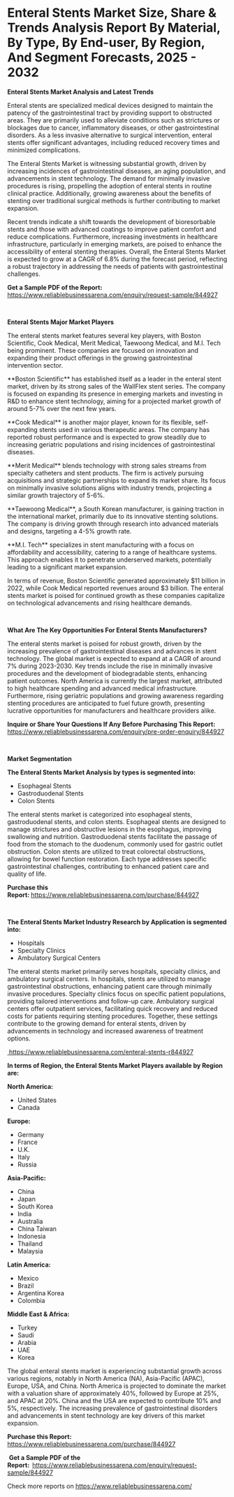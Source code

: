 <p><h1>Enteral Stents Market Size, Share & Trends Analysis Report By Material, By Type, By End-user, By Region, And Segment Forecasts, 2025 - 2032</h1></p><p><strong>Enteral Stents Market Analysis and Latest Trends</strong></p>
<p><p>Enteral stents are specialized medical devices designed to maintain the patency of the gastrointestinal tract by providing support to obstructed areas. They are primarily used to alleviate conditions such as strictures or blockages due to cancer, inflammatory diseases, or other gastrointestinal disorders. As a less invasive alternative to surgical intervention, enteral stents offer significant advantages, including reduced recovery times and minimized complications.</p><p>The Enteral Stents Market is witnessing substantial growth, driven by increasing incidences of gastrointestinal diseases, an aging population, and advancements in stent technology. The demand for minimally invasive procedures is rising, propelling the adoption of enteral stents in routine clinical practice. Additionally, growing awareness about the benefits of stenting over traditional surgical methods is further contributing to market expansion.</p><p>Recent trends indicate a shift towards the development of bioresorbable stents and those with advanced coatings to improve patient comfort and reduce complications. Furthermore, increasing investments in healthcare infrastructure, particularly in emerging markets, are poised to enhance the accessibility of enteral stenting therapies. Overall, the Enteral Stents Market is expected to grow at a CAGR of 6.8% during the forecast period, reflecting a robust trajectory in addressing the needs of patients with gastrointestinal challenges.</p></p>
<p><strong>Get a Sample PDF of the Report:&nbsp;</strong> <a href="https://www.reliablebusinessarena.com/enquiry/request-sample/844927?utm_campaign=2868&utm_medium=2&utm_source=Github&utm_content=ia&utm_term=03032025&utm_id=enteral-stents">https://www.reliablebusinessarena.com/enquiry/request-sample/844927</a></p>
<p>&nbsp;</p>
<p><strong>Enteral Stents Major Market Players</strong></p>
<p><p>The enteral stents market features several key players, with Boston Scientific, Cook Medical, Merit Medical, Taewoong Medical, and M.I. Tech being prominent. These companies are focused on innovation and expanding their product offerings in the growing gastrointestinal intervention sector.</p><p>**Boston Scientific** has established itself as a leader in the enteral stent market, driven by its strong sales of the WallFlex stent series. The company is focused on expanding its presence in emerging markets and investing in R&D to enhance stent technology, aiming for a projected market growth of around 5-7% over the next few years.</p><p>**Cook Medical** is another major player, known for its flexible, self-expanding stents used in various therapeutic areas. The company has reported robust performance and is expected to grow steadily due to increasing geriatric populations and rising incidences of gastrointestinal diseases.</p><p>**Merit Medical** blends technology with strong sales streams from specialty catheters and stent products. The firm is actively pursuing acquisitions and strategic partnerships to expand its market share. Its focus on minimally invasive solutions aligns with industry trends, projecting a similar growth trajectory of 5-6%.</p><p>**Taewoong Medical**, a South Korean manufacturer, is gaining traction in the international market, primarily due to its innovative stenting solutions. The company is driving growth through research into advanced materials and designs, targeting a 4-5% growth rate.</p><p>**M.I. Tech** specializes in stent manufacturing with a focus on affordability and accessibility, catering to a range of healthcare systems. This approach enables it to penetrate underserved markets, potentially leading to a significant market expansion.</p><p>In terms of revenue, Boston Scientific generated approximately $11 billion in 2022, while Cook Medical reported revenues around $3 billion. The enteral stents market is poised for continued growth as these companies capitalize on technological advancements and rising healthcare demands.</p></p>
<p>&nbsp;</p>
<p><strong>What Are The Key Opportunities For Enteral Stents Manufacturers?</strong></p>
<p><p>The enteral stents market is poised for robust growth, driven by the increasing prevalence of gastrointestinal diseases and advances in stent technology. The global market is expected to expand at a CAGR of around 7% during 2023-2030. Key trends include the rise in minimally invasive procedures and the development of biodegradable stents, enhancing patient outcomes. North America is currently the largest market, attributed to high healthcare spending and advanced medical infrastructure. Furthermore, rising geriatric populations and growing awareness regarding stenting procedures are anticipated to fuel future growth, presenting lucrative opportunities for manufacturers and healthcare providers alike.</p></p>
<p><strong>Inquire or Share Your Questions If Any Before Purchasing This Report:</strong> <a href="https://www.reliablebusinessarena.com/enquiry/pre-order-enquiry/844927?utm_campaign=2868&utm_medium=2&utm_source=Github&utm_content=ia&utm_term=03032025&utm_id=enteral-stents">https://www.reliablebusinessarena.com/enquiry/pre-order-enquiry/844927</a></p>
<p>&nbsp;</p>
<p><strong>Market Segmentation</strong></p>
<p><strong>The Enteral Stents Market Analysis by types is segmented into:</strong></p>
<p><ul><li>Esophageal Stents</li><li>Gastroduodenal Stents</li><li>Colon Stents</li></ul></p>
<p><p>The enteral stents market is categorized into esophageal stents, gastroduodenal stents, and colon stents. Esophageal stents are designed to manage strictures and obstructive lesions in the esophagus, improving swallowing and nutrition. Gastroduodenal stents facilitate the passage of food from the stomach to the duodenum, commonly used for gastric outlet obstruction. Colon stents are utilized to treat colorectal obstructions, allowing for bowel function restoration. Each type addresses specific gastrointestinal challenges, contributing to enhanced patient care and quality of life.</p></p>
<p><strong>Purchase this Report:&nbsp;</strong><a href="https://www.reliablebusinessarena.com/purchase/844927?utm_campaign=2868&utm_medium=2&utm_source=Github&utm_content=ia&utm_term=03032025&utm_id=enteral-stents">https://www.reliablebusinessarena.com/purchase/844927</a></p>
<p>&nbsp;</p>
<p><strong>The Enteral Stents Market Industry Research by Application is segmented into:</strong></p>
<p><ul><li>Hospitals</li><li>Specialty Clinics</li><li>Ambulatory Surgical Centers</li></ul></p>
<p><p>The enteral stents market primarily serves hospitals, specialty clinics, and ambulatory surgical centers. In hospitals, stents are utilized to manage gastrointestinal obstructions, enhancing patient care through minimally invasive procedures. Specialty clinics focus on specific patient populations, providing tailored interventions and follow-up care. Ambulatory surgical centers offer outpatient services, facilitating quick recovery and reduced costs for patients requiring stenting procedures. Together, these settings contribute to the growing demand for enteral stents, driven by advancements in technology and increased awareness of treatment options.</p></p>
<p><a href="https://www.reliablebusinessarena.com/enteral-stents-r844927?utm_campaign=2868&utm_medium=2&utm_source=Github&utm_content=ia&utm_term=03032025&utm_id=enteral-stents">&nbsp;https://www.reliablebusinessarena.com/enteral-stents-r844927</a></p>
<p><strong>In terms of Region, the Enteral Stents Market Players available by Region are:</strong></p>
<p>
    <p> <strong> North America: </strong>
        <ul>
            <li>United States</li>
            <li>Canada</li>
        </ul>
        </p> 
    <p> <strong> Europe: </strong>
        <ul>
            <li>Germany</li>
            <li>France</li>
            <li>U.K.</li>
            <li>Italy</li>
            <li>Russia</li>
        </ul>
        </p> 
    <p> <strong> Asia-Pacific: </strong>
        <ul>
            <li>China</li>
            <li>Japan</li>
            <li>South Korea</li>
            <li>India</li>
            <li>Australia</li>
            <li>China Taiwan</li>
            <li>Indonesia</li>
            <li>Thailand</li>
            <li>Malaysia</li>
        </ul>
        </p> 
    <p> <strong> Latin America: </strong>
        <ul>
            <li>Mexico</li>
            <li>Brazil</li>
            <li>Argentina Korea</li>
            <li>Colombia</li>
        </ul>
        </p> 
    <p> <strong> Middle East & Africa: </strong>
        <ul>
            <li>Turkey</li>
            <li>Saudi</li>
            <li>Arabia</li>
            <li>UAE</li>
            <li>Korea</li>
        </ul>
    </p>
    </p>
<p><p>The global enteral stents market is experiencing substantial growth across various regions, notably in North America (NA), Asia-Pacific (APAC), Europe, USA, and China. North America is projected to dominate the market with a valuation share of approximately 40%, followed by Europe at 25%, and APAC at 20%. China and the USA are expected to contribute 10% and 5%, respectively. The increasing prevalence of gastrointestinal disorders and advancements in stent technology are key drivers of this market expansion.</p></p>
<p><strong>Purchase this Report: </strong><a href="https://www.reliablebusinessarena.com/purchase/844927?utm_campaign=2868&utm_medium=2&utm_source=Github&utm_content=ia&utm_term=03032025&utm_id=enteral-stents">https://www.reliablebusinessarena.com/purchase/844927</a></p>
<p>&nbsp;<strong>Get a Sample PDF of the Report:&nbsp;&nbsp;</strong><a href="https://www.reliablebusinessarena.com/enquiry/request-sample/844927?utm_campaign=2868&utm_medium=2&utm_source=Github&utm_content=ia&utm_term=03032025&utm_id=enteral-stents">https://www.reliablebusinessarena.com/enquiry/request-sample/844927</a></p>
<p><strong></strong></p>
<p>Check more reports on <a href="https://www.reliablebusinessarena.com/?utm_campaign=2868&utm_medium=2&utm_source=Github&utm_content=ia&utm_term=03032025&utm_id=enteral-stents">https://www.reliablebusinessarena.com/</a></p>